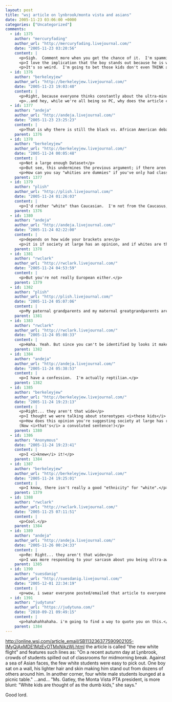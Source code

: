 ```yaml
---
layout: post
title: "wsj article on lynbrook/monta vista and asians"
date: 2005-11-23 03:06:00 +0000
categories: ["Uncategorized"]
comments:
  - id: 1375
    author: "mercuryfading"
    author_url: "http://mercuryfading.livejournal.com/"
    date: "2005-11-23 03:20:56"
    content: |
      <p>Sigh.  Comment more when you get the chance of it.  I'm spamming the article everywhere because I'm genuninely interested in the reactions people are having about it because I think it's such an awfully written article...</p>
      <p>I love the implication that the boy stands out because he is white, and therefore is sadly by the wall, all by himself.</p>
      <p>It's so weird.  I'm going to bet those kids don't even THINK about the world in terms of Asian/white except in passing, because I know I didn't.  Yet here are the adults, telling them it's something they should pay attention to.</p>
  - id: 1376
    author: "berkeleyjew"
    author_url: "http://berkeleyjew.livejournal.com/"
    date: "2005-11-23 19:03:40"
    content: |
      <p>Right, because everyone thinks constantly about the ultra-minority at their school. I know <i>I</i> was obsessing about the 3 asian people at my High School for all 4 years. </p>
      <p>..and hey, while we're all being so PC, why does the article call Caucasians "whites"? If we've got African-Americans, Hispanics, and Asians (which is a ridiculously general term, admittedly), why aren't the "whites" named for an enthicity (even an incredibly broad one)?</p>
  - id: 1377
    author: "andeja"
    author_url: "http://andeja.livejournal.com/"
    date: "2005-11-23 23:25:23"
    content: |
      <p>That is why there is still the black vs. African American debate.  many Blacks don't identify as having ties to Africa and insist on Black.  And I think if you ARE the ultra-minority at your school, you DEFINITELY think about it.</p>
    parent: 1376
  - id: 1378
    author: "berkeleyjew"
    author_url: "http://berkeleyjew.livejournal.com/"
    date: "2005-11-24 00:05:48"
    content: |
      <p>Not a large enough Dataset</p>
      <p>But see, this undermines the previous argument; if there aren't enough of a minority to gain general attention, there aren't enough to have real stereotypes, either.</p>
      <p>How can you say "whities are dummies" if you've only had classes with three "white" people? That's not enough to form an opinion, or even think about it in those terms.</p>
    parent: 1377
  - id: 1379
    author: "plish"
    author_url: "http://plish.livejournal.com/"
    date: "2005-11-24 01:26:03"
    content: |
      <p>I'd rather "white" than Caucasian.  I'm not from the Caucasus, but my skin <i>is</i> decidedly pale.  European would be better, I suppose.</p>
    parent: 1376
  - id: 1380
    author: "andeja"
    author_url: "http://andeja.livejournal.com/"
    date: "2005-11-24 02:22:00"
    content: |
      <p>depends on how wide your brackets are</p>
      <p>it is if society at large has an opinion, and if whites are the dominant majority outside that one school (which they are)</p>
    parent: 1378
  - id: 1381
    author: "rwclark"
    author_url: "http://rwclark.livejournal.com/"
    date: "2005-11-24 04:53:59"
    content: |
      <p>But you're not really European either.</p>
    parent: 1379
  - id: 1382
    author: "plish"
    author_url: "http://plish.livejournal.com/"
    date: "2005-11-24 05:07:06"
    content: |
      <p>My paternal grandparents and my maternal greatgrandparents are all from Eastern Europe.  Is this not comparable Angela being being called Asian?</p>
    parent: 1381
  - id: 1383
    author: "rwclark"
    author_url: "http://rwclark.livejournal.com/"
    date: "2005-11-24 05:08:33"
    content: |
      <p>Haha. Yeah. But since you can't be identified by looks it makes it less clear. Race is a confusing issue.</p>
    parent: 1382
  - id: 1384
    author: "andeja"
    author_url: "http://andeja.livejournal.com/"
    date: "2005-11-24 05:38:53"
    content: |
      <p>I have a confession.  I'm actually reptilian.</p>
    parent: 1382
  - id: 1385
    author: "berkeleyjew"
    author_url: "http://berkeleyjew.livejournal.com/"
    date: "2005-11-24 19:23:13"
    content: |
      <p>Right... they aren't that wide</p>
      <p>I thought we were talking about stereotypes <i>these kids</i> formed at <i>this school</i>. Now we're talking about opinions gleaned from... interactions with the white population at large? Television? We're still talking about the opinions of these kids, right? </p>
      <p>How does this opinion you're suggesting society at large has relate to the opinions attributed to the kids at this school?<br />
      (Now <i>that's</i> a convoluted sentence!)</p>
    parent: 1380
  - id: 1386
    author: "Anonymous"
    date: "2005-11-24 19:23:41"
    content: |
      <p>I <i>knew</i> it!</p>
    parent: 1384
  - id: 1387
    author: "berkeleyjew"
    author_url: "http://berkeleyjew.livejournal.com/"
    date: "2005-11-24 19:25:01"
    content: |
      <p>I know, there isn't really a good "ethnicity" for "white".</p>
    parent: 1379
  - id: 1388
    author: "rwclark"
    author_url: "http://rwclark.livejournal.com/"
    date: "2005-11-25 07:11:51"
    content: |
      <p>Cool.</p>
    parent: 1384
  - id: 1389
    author: "andeja"
    author_url: "http://andeja.livejournal.com/"
    date: "2005-11-26 00:24:33"
    content: |
      <p>Re: Right... they aren't that wide</p>
      <p>I was more responding to your sarcasm about you being ultra-aware about an ultra-minority.  I think you WOULD be aware of this if you lived in an Asian country where the population is predominantly Asian, but your school was like yours in GA, where there were only 3 Asians.  Also, I bet the news would pay a lot of attention to those 3 Asians, becasue the majority cares when they are being treated like a minority... like that whole argument that affirmative action was reverse discrimination.  If you want to respond, i can become even more convoluted and throw in even more racial issues off-handedly.  Wheee!</p>
    parent: 1385
  - id: 1390
    author: "suesdanig"
    author_url: "http://suesdanig.livejournal.com/"
    date: "2005-12-01 22:34:19"
    content: |
      <p>wow, i swear everyone posted/emailed that article to everyone else</p>
  - id: 1391
    author: "judytuna"
    author_url: "https://judytuna.com/"
    date: "2010-09-21 09:49:15"
    content: |
      <p>hahahahhahaha. i'm going to find a way to quote you on this.</p>
    parent: 1384
---
```


http://online.wsj.com/article_email/SB113236377590902105-lMyQjAxMDE1MzEyOTMxNjkzWj.html
the article is called "the new white flight" and features such lines as: "On a recent autumn day at Lynbrook, crowds of students spilled out of classrooms for midmorning break. Against a sea of Asian faces, the few white students were easy to pick out. One boy sat on a wall, his lighter hair and skin making him stand out from dozens of others around him. In another corner, four white male students lounged at a picnic table."    ...and...  "Ms. Gatley, the Monta Vista PTA president, is more blunt: "White kids are thought of as the dumb kids," she says."

Good lord.